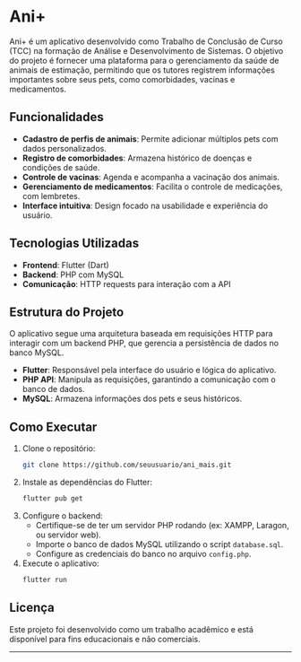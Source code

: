 # Ani+

Ani+ é um aplicativo desenvolvido como Trabalho de Conclusão de Curso (TCC) na formação de Análise e Desenvolvimento de Sistemas. O objetivo do projeto é fornecer uma plataforma para o gerenciamento da saúde de animais de estimação, permitindo que os tutores registrem informações importantes sobre seus pets, como comorbidades, vacinas e medicamentos.

## Funcionalidades

- **Cadastro de perfis de animais**: Permite adicionar múltiplos pets com dados personalizados.
- **Registro de comorbidades**: Armazena histórico de doenças e condições de saúde.
- **Controle de vacinas**: Agenda e acompanha a vacinação dos animais.
- **Gerenciamento de medicamentos**: Facilita o controle de medicações, com lembretes.
- **Interface intuitiva**: Design focado na usabilidade e experiência do usuário.

## Tecnologias Utilizadas

- **Frontend**: Flutter (Dart)
- **Backend**: PHP com MySQL
- **Comunicação**: HTTP requests para interação com a API

## Estrutura do Projeto

O aplicativo segue uma arquitetura baseada em requisições HTTP para interagir com um backend PHP, que gerencia a persistência de dados no banco MySQL.

- **Flutter**: Responsável pela interface do usuário e lógica do aplicativo.
- **PHP API**: Manipula as requisições, garantindo a comunicação com o banco de dados.
- **MySQL**: Armazena informações dos pets e seus históricos.

## Como Executar

1. Clone o repositório:
   ```bash
   git clone https://github.com/seuusuario/ani_mais.git
   ```
2. Instale as dependências do Flutter:
   ```bash
   flutter pub get
   ```
3. Configure o backend:
   - Certifique-se de ter um servidor PHP rodando (ex: XAMPP, Laragon, ou servidor web).
   - Importe o banco de dados MySQL utilizando o script `database.sql`.
   - Configure as credenciais do banco no arquivo `config.php`.
4. Execute o aplicativo:
   ```bash
   flutter run
   ```

## Licença

Este projeto foi desenvolvido como um trabalho acadêmico e está disponível para fins educacionais e não comerciais.

---


